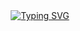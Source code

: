 <div align="center">
  <a href="https://git.io/typing-svg">
    <img src="https://readme-typing-svg-ten.vercel.app/?font=Fira+Code&weight=500&size=22&pause=1000&color=2ECC71&center=true&vCenter=true&random=false&width=524&lines=%E2%8A%B9+Welcome+to+my+profile!+%CB%99%E1%B5%95%CB%99+%E2%8A%B9+" alt="Typing SVG">
  </a>
</div>
